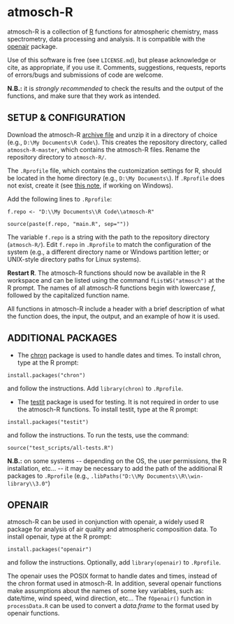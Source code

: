atmosch-R
=========

atmosch-R is a collection of [R](http://www.r-project.org/) functions for
atmospheric chemistry, mass spectrometry, data processing and analysis. It is
compatible with the [openair](https://davidcarslaw.github.io/openair/) package.

Use of this software is free (see `LICENSE.md`), but please acknowledge or cite,
as appropriate, if you use it. Comments, suggestions, requests, reports of
errors/bugs and submissions of code are welcome.

**N.B.:** it is _strongly recommended_ to check the results and the output of
the functions, and make sure that they work as intended.


SETUP & CONFIGURATION
---------------------

Download the atmosch-R [archive file](https://github.com/rs028/atmosch-R/archive/refs/heads/master.zip)
and unzip it in a directory of choice (e.g., `D:\My Documents\R Code\`). This creates the
repository directory, called `atmosch-R-master`, which contains the atmosch-R files.
Rename the repository directory to `atmosch-R/`.

The `.Rprofile` file, which contains the customization settings for R, should be
located in the home directory (e.g., `D:\My Documents\`). If `.Rprofile` does not exist, create it (see
[this note](https://stackoverflow.com/questions/28664852/saving-a-file-as-rprofile-in-windows),
if working on Windows).

Add the following lines to `.Rprofile`:

```
f.repo <- "D:\\My Documents\\R Code\\atmosch-R"

source(paste(f.repo, "main.R", sep=""))
```

The variable `f.repo` is a string with the path to the repository directory
(`atmosch-R/`). Edit `f.repo` in `.Rprofile` to match the configuration
of the system (e.g., a different directory name or Windows partition letter;
or UNIX-style directory paths for Linux systems).

**Restart R**. The atmosch-R functions should now be available in the R
workspace and can be listed using the command `fListWS("atmosch")` at the R
prompt. The names of all atmosch-R functions begin with lowercase _f_, followed
by the capitalized function name.

All functions in atmosch-R include a header with a brief description of what the
function does, the input, the output, and an example of how it is used.


ADDITIONAL PACKAGES
-------------------

-  The [chron](https://cran.r-project.org/web/packages/chron/) package
is used to handle dates and times. To install chron, type at the R prompt:
```
install.packages("chron")
```
and follow the instructions. Add `library(chron)` to `.Rprofile`.

- The [testit](https://cran.r-project.org/web/packages/testit/) package is used
for testing. It is not required in order to use the atmosch-R functions.
To install testit, type at the R prompt:
```
install.packages("testit")
```
and follow the instructions. To run the tests, use the command:
```
source("test_scripts/all-tests.R")
```

**N.B.:** on some systems -- depending on the OS, the user permissions, the R
installation, etc... -- it may be necessary to add the path of the additional R
packages to `.Rprofile` (e.g., `.libPaths("D:\\My Documents\\R\\win-library\\3.0"`)


OPENAIR
-------

atmosch-R can be used in conjunction with openair, a widely used R package for
analysis of air quality and atmospheric composition data. To install openair,
type at the R prompt:

```
install.packages("openair")
```

and follow the instructions. Optionally, add `library(openair)` to `.Rprofile`.

The openair uses the POSIX format to handle dates and times, instead of the chron format
used in atmosch-R. In addition, several openair functions make assumptions about the
names of some key variables, such as: date/time, wind speed, wind direction, etc...
The `fOpenair()` function in `processData.R` can be used to convert a _data.frame_
to the format used by openair functions.
